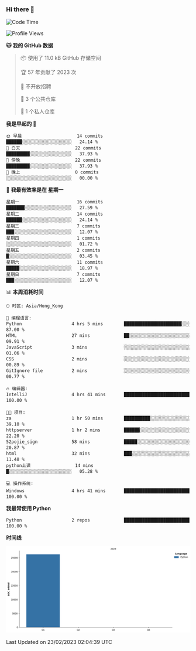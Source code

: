 ### Hi there 👋

<!--
**Mrzqd/Mrzqd** is a ✨ _special_ ✨ repository because its `README.md` (this file) appears on your GitHub profile.

Here are some ideas to get you started:

- 🔭 I’m currently working on ...
- 🌱 I’m currently learning ...
- 👯 I’m looking to collaborate on ...
- 🤔 I’m looking for help with ...
- 💬 Ask me about ...
- 📫 How to reach me: ...
- 😄 Pronouns: ...
- ⚡ Fun fact: ...
-->
<!--START_SECTION:waka-->
![Code Time](http://img.shields.io/badge/Code%20Time-6%20hrs%202%20mins-blue)

![Profile Views](http://img.shields.io/badge/%E4%B8%AA%E4%BA%BA%E8%B5%84%E6%96%99%E8%A7%82%E7%9C%8B%E6%AC%A1%E6%95%B0-21-blue)

**🐱 我的 GitHub 数据** 

> 📦  使用了 11.0 kB GitHub 存储空间 
 > 
> 🏆 57 年贡献了 2023 次
 > 
> 🚫 不开放招聘
 > 
> 📜 3 个公共仓库 
 > 
> 🔑 1 个私人仓库 
 > 
**我是早起的 🐤** 

```text
🌞 早晨                     14 commits          ██████░░░░░░░░░░░░░░░░░░░   24.14 % 
🌆 白天                     22 commits          █████████░░░░░░░░░░░░░░░░   37.93 % 
🌃 傍晚                     22 commits          █████████░░░░░░░░░░░░░░░░   37.93 % 
🌙 晚上                     0 commits           ░░░░░░░░░░░░░░░░░░░░░░░░░   00.00 % 
```
📅 **我最有效率是在 星期一** 

```text
星期一                      16 commits          ███████░░░░░░░░░░░░░░░░░░   27.59 % 
星期二                      14 commits          ██████░░░░░░░░░░░░░░░░░░░   24.14 % 
星期三                      7 commits           ███░░░░░░░░░░░░░░░░░░░░░░   12.07 % 
星期四                      1 commits           ░░░░░░░░░░░░░░░░░░░░░░░░░   01.72 % 
星期五                      2 commits           █░░░░░░░░░░░░░░░░░░░░░░░░   03.45 % 
星期六                      11 commits          █████░░░░░░░░░░░░░░░░░░░░   18.97 % 
星期日                      7 commits           ███░░░░░░░░░░░░░░░░░░░░░░   12.07 % 
```


📊 **本周消耗时间** 

```text
🕑︎ 时区: Asia/Hong_Kong

💬 编程语言: 
Python                   4 hrs 5 mins        ██████████████████████░░░   87.00 % 
HTML                     27 mins             ██░░░░░░░░░░░░░░░░░░░░░░░   09.91 % 
JavaScript               3 mins              ░░░░░░░░░░░░░░░░░░░░░░░░░   01.06 % 
CSS                      2 mins              ░░░░░░░░░░░░░░░░░░░░░░░░░   00.89 % 
GitIgnore file           2 mins              ░░░░░░░░░░░░░░░░░░░░░░░░░   00.77 % 

🔥 编辑器: 
IntelliJ                 4 hrs 41 mins       █████████████████████████   100.00 % 

🐱‍💻 项目: 
za                       1 hr 50 mins        ██████████░░░░░░░░░░░░░░░   39.10 % 
httpserver               1 hr 2 mins         ██████░░░░░░░░░░░░░░░░░░░   22.20 % 
52pojie_sign             58 mins             █████░░░░░░░░░░░░░░░░░░░░   20.87 % 
html                     32 mins             ███░░░░░░░░░░░░░░░░░░░░░░   11.48 % 
python上课                 14 mins             █░░░░░░░░░░░░░░░░░░░░░░░░   05.28 % 

💻 操作系统: 
Windows                  4 hrs 41 mins       █████████████████████████   100.00 % 
```

**我最常使用 Python** 

```text
Python                   2 repos             █████████████████████████   100.00 % 
```



**时间线**

![Lines of Code chart](https://raw.githubusercontent.com/Mrzqd/Mrzqd/main/assets/bar_graph.png)


 Last Updated on 23/02/2023 02:04:39 UTC
<!--END_SECTION:waka-->
